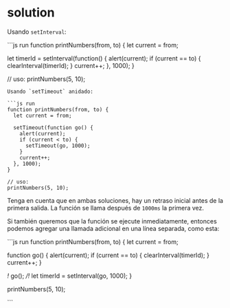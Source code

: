 # solution

Usando `setInterval`:

\`\`\`js run function printNumbers\(from, to\) { let current = from;

let timerId = setInterval\(function\(\) { alert\(current\); if \(current == to\) { clearInterval\(timerId\); } current++; }, 1000\); }

// uso: printNumbers\(5, 10\);

```text
Usando `setTimeout` anidado:

```js run
function printNumbers(from, to) {
  let current = from;

  setTimeout(function go() {
    alert(current);
    if (current < to) {
      setTimeout(go, 1000);
    }
    current++;
  }, 1000);
}

// uso:
printNumbers(5, 10);
```

Tenga en cuenta que en ambas soluciones, hay un retraso inicial antes de la primera salida. La función se llama después de `1000ms` la primera vez.

Si también queremos que la función se ejecute inmediatamente, entonces podemos agregar una llamada adicional en una línea separada, como esta:

\`\`\`js run function printNumbers\(from, to\) { let current = from;

function go\(\) { alert\(current\); if \(current == to\) { clearInterval\(timerId\); } current++; }

_!_ go\(\); _/!_ let timerId = setInterval\(go, 1000\); }

printNumbers\(5, 10\);

\`\`\`


